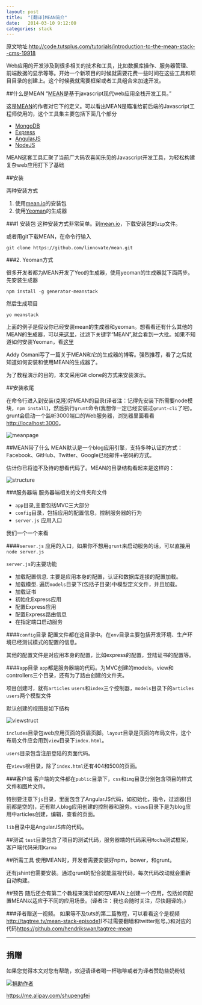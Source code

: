 ```yaml
---
layout: post
title:  "[翻译]MEAN简介"
date:   2014-03-10 9:12:00
categories: stack
---
```


原文地址:<http://code.tutsplus.com/tutorials/introduction-to-the-mean-stack--cms-19918>


Web应用的开发涉及到很多相关的技术和工具，比如数据库操作、服务器管理、前端数据的显示等等。开始一个新项目的时候就需要花费一些时间在这些工具和项目目录的创建上。这个时候我就需要框架或者工具组合来加速开发。


##什么是MEAN
“[MEAN][mean]是基于javascript现代web应用全栈开发工具。”

这是[MEAN][mean]的作者对它下的定义。可以看出MEAN是瞄准给前后端的Javascript工程师使用的，这个工具集主要包括下面几个部分

* [MongoDB](http://www.mongodb.org/)
* [Express](http://expressjs.com/)
* [AngularJS](http://angularjs.org/)
* [NodeJS](http://nodejs.org/)

MEAN这套工具汇聚了当前广大码农喜闻乐见的Javascript开发工具，为轻松构建复杂web应用打下了基础

##安装

两种安装方式

1. 使用[mean.io][mean]的安装包
2. 使用[Yeoman](http://yeoman.io/)的生成器


###1 安装包
这种安装方式非常简单。到[mean.io][mean]，下载安装包的``zip``文件。

或者用git下载MEAN，在命令行输入
```
git clone https://github.com/linnovate/mean.git
```

###2. Yeoman方式

很多开发者都为MEAN开发了Yeo的生成器，使用yeoman的生成器就下面两步。先安装生成器

```
npm install -g generator-meanstack
```

然后生成项目

```
yo meanstack
```

上面的例子是假设你已经安装mean的生成器和yeoman。想看看还有什么其他的MEAN的生成器，可以来[这里](http://yeoman.io/community-generators.html)，过滤下关键字“MEAN”,就会看到一大批。如果不知道如何安装Yeoman，看[这里](http://yeoman.io/)

Addy Osmani写了一篇关于MEAN和它的生成器的博客。强烈推荐，看了之后就知道如何安装和使用MEAN的生成器了。


为了教程演示的目的，本文采用Git clone的方式来安装演示。

##安装收尾

在命令行进入到安装(克隆)好MEAN的目录(译者注：记得先安装下所需要node模块，``npm install``)，然后执行``grunt``命令(我想你一定已经安装过``grunt-cli``了吧)。grunt会启动一个监听3000端口的Web服务器，浏览器里面看看<http://localhost:3000>。

![meanpage](https://s3.amazonaws.com/cms-assets.tutsplus.com/uploads/users/45/posts/19918/image/site.jpeg)

##MEAN带了什么
MEAN默认是一个blog应用引擎，支持多种认证的方式：Facebook、GitHub、Twitter、Google已经邮件+密码的方式。

估计你已将迫不及待的想看代码了。MEAN的目录结构看起来是这样的：

![structure](https://s3.amazonaws.com/cms-assets.tutsplus.com/uploads/users/45/posts/19918/image/folders.jpeg)


###服务器端
服务器端相关的文件夹和文件

* ``app``目录,主要包括MVC三大部分
* ``config``目录，包括应用的配置信息，控制服务器的行为
* ``server.js`` 应用入口

我们一个一个来看

####``server.js``
应用的入口，如果你不想用``grunt``来启动服务的话，可以直接用``node server.js``

``server.js``的主要功能

* 加载配置信息. 主要是应用本身的配置，认证和数据库连接的配置加载。
* 加载模型. 遍历``models``目录下(包括子目录)中模型定义文件，并且加载。
* 加载证书
* 初始化Express应用
* 配置Express应用
* 配置Express路由信息
* 在指定端口启动服务

####``config``目录
配置文件都在这目录中。在``env``目录主要包括开发环境、生产环境已经测试模式的配置的信息。

其他的配置文件是对应用本身的配置，比如express的配置，登陆证书的配置等。

####``app``目录
``app``都是服务器端的代码。为MVC创建的models，view和controllers三个目录，还有为了路由创建的文件夹。

项目创建时，就有``articles`` ``users``和``index``三个控制器，``models``目录下的``articles`` ``users``两个模型文件

默认创建的视图是如下结构

![viewstruct](https://s3.amazonaws.com/cms-assets.tutsplus.com/uploads/users/45/posts/19918/image/views.jpeg)

``includes``目录包web应用页面的页眉页脚。``layout``目录是页面的布局文件，这个布局文件应会用到``view``目录下``index.html``。

``users``目录包含注册登陆的页面代码。

在``views``根目录，除了``index.html``还有404和500的页面。

###客户端
客户端的文件都在``public``目录下，``css``和``img``目录分别包含项目的样式文件和图片文件。

特别要注意下``js``目录，里面包含了AngularJS代码，如初始化，指令，过滤器(目前都是空的)，还有默人blog应用创建的控制器和服务。``views``目录下是为blog应用中articles创建，编辑，查看的页面。

``lib``目录中是AngularJS库的代码。


##测试
``test``目录包含了项目的测试代码，服务器端的代码采用``Mocha``测试框架，客户端代码采用``Karma``

##所需工具
使用MEAN时，开发者需要安装好npm，bower，和grunt。

还有jshint也需要安装。通过grunt的配合就能监视代码，每次代码改动就会重新自动构建。

##预告
随后还会有第二个教程来演示如何在MEAN上创建一个应用，包括如何配置MEAN以适应于不同的应用场景。(译者注：我也会随时关注，尽快翻译的。)


###译者赠送一视频。
如果等不及tuts的第二篇教程，可以看看这个是视频
<http://tagtree.tv/mean-stack-episode1>(不过需要翻墙和twitter账号。)和对应的代码<https://github.com/hendrikswan/tagtree-mean>

---
## 捐赠
如果您觉得本文对您有帮助，欢迎请译者喝一杯咖啡或者为译者赞助些奶粉钱

[![捐助作者](https://img.alipay.com/sys/personalprod/style/mc/btn-index.png)](https://me.alipay.com/shupengfei)

<https://me.alipay.com/shupengfei>



[mean]:http://mean.io/